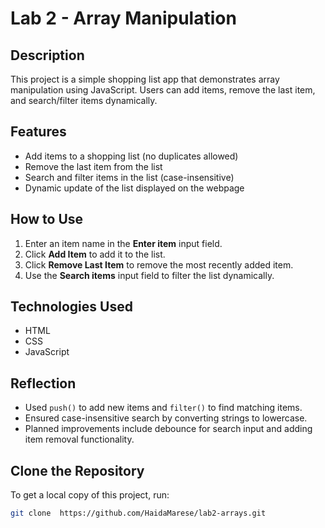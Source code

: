 # Lab 2 - Array Manipulation

## Description
This project is a simple shopping list app that demonstrates array manipulation using JavaScript. Users can add items, remove the last item, and search/filter items dynamically.

## Features
- Add items to a shopping list (no duplicates allowed)
- Remove the last item from the list
- Search and filter items in the list (case-insensitive)
- Dynamic update of the list displayed on the webpage

## How to Use
1. Enter an item name in the **Enter item** input field.
2. Click **Add Item** to add it to the list.
3. Click **Remove Last Item** to remove the most recently added item.
4. Use the **Search items** input field to filter the list dynamically.

## Technologies Used
- HTML
- CSS
- JavaScript

## Reflection
- Used `push()` to add new items and `filter()` to find matching items.
- Ensured case-insensitive search by converting strings to lowercase.
- Planned improvements include debounce for search input and adding item removal functionality.


## Clone the Repository
To get a local copy of this project, run:

```bash
git clone  https://github.com/HaidaMarese/lab2-arrays.git

